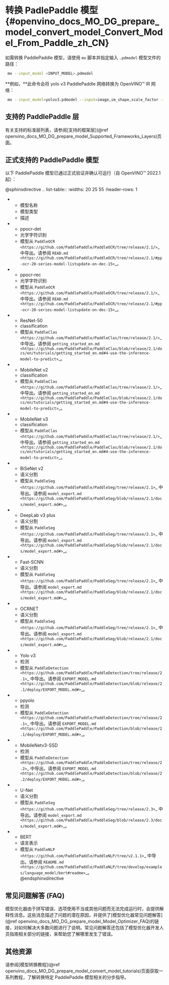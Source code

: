# 转换 PadlePaddle 模型 {#openvino_docs_MO_DG_prepare_model_convert_model_Convert_Model_From_Paddle_zh_CN}

如需转换 PaddlePaddle 模型，请使用 `mo` 脚本并指定输入 `.pdmodel` 模型文件的路径：

```sh
 mo --input_model <INPUT_MODEL>.pdmodel
```
**例如，**此命令会将 yolo v3 PaddlePaddle 网络转换为 OpenVINO™ IR 网络：

```sh
 mo --input_model=yolov3.pdmodel --input=image,im_shape,scale_factor --input_shape=[1,3,608,608],[1,2],[1,2] --reverse_input_channels --output=save_infer_model/scale_0.tmp_1,save_infer_model/scale_1.tmp_1
```

## 支持的 PaddlePaddle 层
有关支持的标准层列表，请参阅[支持的框架层](@ref openvino_docs_MO_DG_prepare_model_Supported_Frameworks_Layers)页面。

## 正式支持的 PaddlePaddle 模型
以下 PaddlePaddle 模型已通过正式验证并确认可运行（自 OpenVINO™ 2022.1 起）：

@sphinxdirective
.. list-table::
   :widths: 20 25 55
   :header-rows: 1

   * - 模型名称
     - 模型类型
     - 描述
   * - ppocr-det
     - 光学字符识别
     - 模型从 `PaddleOCR <https://github.com/PaddlePaddle/PaddleOCR/tree/release/2.1/>`_ 中导出。请参阅 `READ.md <https://github.com/PaddlePaddle/PaddleOCR/tree/release/2.1/#pp-ocr-20-series-model-listupdate-on-dec-15>`_。
   * - ppocr-rec
     - 光学字符识别
     - 模型从 `PaddleOCR <https://github.com/PaddlePaddle/PaddleOCR/tree/release/2.1/>`_ 中导出。请参阅 `READ.md <https://github.com/PaddlePaddle/PaddleOCR/tree/release/2.1/#pp-ocr-20-series-model-listupdate-on-dec-15>`_。
   * - ResNet-50
     - classification
     - 模型从 `PaddleClas <https://github.com/PaddlePaddle/PaddleClas/tree/release/2.1/>`_ 中导出。请参阅 `getting_started_en.md <https://github.com/PaddlePaddle/PaddleClas/blob/release/2.1/docs/en/tutorials/getting_started_en.md#4-use-the-inference-model-to-predict>`_。
   * - MobileNet v2
     - classification
     - 模型从 `PaddleClas <https://github.com/PaddlePaddle/PaddleClas/tree/release/2.1/>`_ 中导出。请参阅 `getting_started_en.md <https://github.com/PaddlePaddle/PaddleClas/blob/release/2.1/docs/en/tutorials/getting_started_en.md#4-use-the-inference-model-to-predict>`_。
   * - MobileNet v3
     - classification
     - 模型从 `PaddleClas <https://github.com/PaddlePaddle/PaddleClas/tree/release/2.1/>`_ 中导出。请参阅 `getting_started_en.md <https://github.com/PaddlePaddle/PaddleClas/blob/release/2.1/docs/en/tutorials/getting_started_en.md#4-use-the-inference-model-to-predict>`_。
   * - BiSeNet v2
     - 语义分割
     - 模型从 `PaddleSeg <https://github.com/PaddlePaddle/PaddleSeg/tree/release/2.1>`_ 中导出。请参阅 `model_export.md <https://github.com/PaddlePaddle/PaddleSeg/blob/release/2.1/docs/model_export.md#>`_。
   * - DeepLab v3 plus
     - 语义分割
     - 模型从 `PaddleSeg <https://github.com/PaddlePaddle/PaddleSeg/tree/release/2.1>`_ 中导出。请参阅 `model_export.md <https://github.com/PaddlePaddle/PaddleSeg/blob/release/2.1/docs/model_export.md#>`_。
   * - Fast-SCNN
     - 语义分割
     - 模型从 `PaddleSeg <https://github.com/PaddlePaddle/PaddleSeg/tree/release/2.1>`_ 中导出。请参阅 `model_export.md <https://github.com/PaddlePaddle/PaddleSeg/blob/release/2.1/docs/model_export.md#>`_。
   * - OCRNET
     - 语义分割
     - 模型从 `PaddleSeg <https://github.com/PaddlePaddle/PaddleSeg/tree/release/2.1>`_ 中导出。请参阅 `model_export.md <https://github.com/PaddlePaddle/PaddleSeg/blob/release/2.1/docs/model_export.md#>`_。
   * - Yolo v3
     - 检测
     - 模型从 `PaddleDetection <https://github.com/PaddlePaddle/PaddleDetection/tree/release/2.1>`_ 中导出。请参阅 `EXPORT_MODEL.md <https://github.com/PaddlePaddle/PaddleDetection/blob/release/2.1/deploy/EXPORT_MODEL.md#>`_。
   * - ppyolo
     - 检测
     - 模型从 `PaddleDetection <https://github.com/PaddlePaddle/PaddleDetection/tree/release/2.1>`_ 中导出。请参阅 `EXPORT_MODEL.md <https://github.com/PaddlePaddle/PaddleDetection/blob/release/2.1/deploy/EXPORT_MODEL.md#>`_。
   * - MobileNetv3-SSD
     - 检测
     - 模型从 `PaddleDetection <https://github.com/PaddlePaddle/PaddleDetection/tree/release/2.2>`_ 中导出。请参阅 `EXPORT_MODEL.md <https://github.com/PaddlePaddle/PaddleDetection/blob/release/2.2/deploy/EXPORT_MODEL.md#>`_。
   * - U-Net
     - 语义分割
     - 模型从 `PaddleSeg <https://github.com/PaddlePaddle/PaddleSeg/tree/release/2.3>`_ 中导出。请参阅 `model_export.md <https://github.com/PaddlePaddle/PaddleSeg/blob/release/2.3/docs/model_export.md#>`_。
   * - BERT
     - 语言表示
     - 模型从 `PaddleNLP <https://github.com/PaddlePaddle/PaddleNLP/tree/v2.1.1>`_ 中导出。请参阅 `README.md <https://github.com/PaddlePaddle/PaddleNLP/tree/develop/examples/language_model/bert#readme>`_。   
@endsphinxdirective

## 常见问题解答 (FAQ)
模型优化器由于拼写错误、选项使用不当或其他问题而无法完成运行时，会提供解释性消息。这些消息描述了问题的潜在原因，并提供了[模型优化器常见问题解答](@ref openvino_docs_MO_DG_prepare_model_Model_Optimizer_FAQ)的链接，对如何解决大多数问题进行了说明。常见问题解答还包括了模型优化器开发人员指南相关部分的链接，来帮助您了解哪里发生了错误。

## 其他资源
请参阅[模型转换教程](@ref openvino_docs_MO_DG_prepare_model_convert_model_tutorials)页面获取一系列教程，了解转换特定 PaddlePaddle 模型相关的分步指导。
